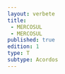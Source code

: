 ```yaml
---
layout: verbete
title:
 - MERCOSUL
 - MERCOSUL
published: true
edition: 1  
type: T
subtype: Acordos
---
```


